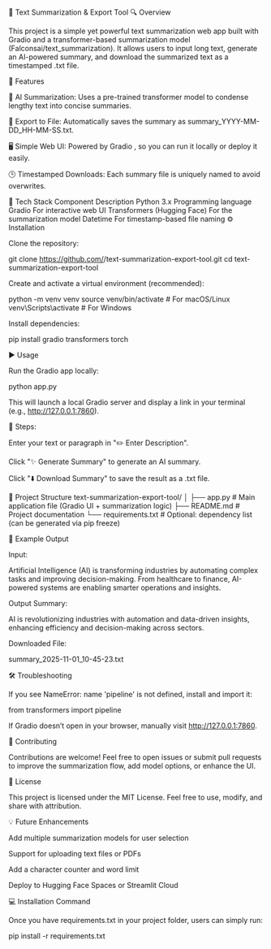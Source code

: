 🧠 Text Summarization & Export Tool
🔍 Overview

This project is a simple yet powerful text summarization web app built with Gradio and a transformer-based summarization model (Falconsai/text_summarization).
It allows users to input long text, generate an AI-powered summary, and download the summarized text as a timestamped .txt file.

🚀 Features

🧩 AI Summarization: Uses a pre-trained transformer model to condense lengthy text into concise summaries.

💾 Export to File: Automatically saves the summary as summary_YYYY-MM-DD_HH-MM-SS.txt.

🖥️ Simple Web UI: Powered by Gradio
, so you can run it locally or deploy it easily.

🕒 Timestamped Downloads: Each summary file is uniquely named to avoid overwrites.

🧰 Tech Stack
Component	Description
Python 3.x	Programming language
Gradio	For interactive web UI
Transformers (Hugging Face)	For the summarization model
Datetime	For timestamp-based file naming
⚙️ Installation

Clone the repository:

git clone https://github.com/<your-username>/text-summarization-export-tool.git
cd text-summarization-export-tool


Create and activate a virtual environment (recommended):

python -m venv venv
source venv/bin/activate      # For macOS/Linux
venv\Scripts\activate         # For Windows


Install dependencies:

pip install gradio transformers torch

▶️ Usage

Run the Gradio app locally:

python app.py


This will launch a local Gradio server and display a link in your terminal (e.g., http://127.0.0.1:7860).

🧭 Steps:

Enter your text or paragraph in "✏️ Enter Description".

Click "✨ Generate Summary" to generate an AI summary.

Click "⬇️ Download Summary" to save the result as a .txt file.

📂 Project Structure
text-summarization-export-tool/
│
├── app.py                 # Main application file (Gradio UI + summarization logic)
├── README.md              # Project documentation
└── requirements.txt       # Optional: dependency list (can be generated via pip freeze)

🧪 Example Output

Input:

Artificial Intelligence (AI) is transforming industries by automating complex tasks and improving decision-making. From healthcare to finance, AI-powered systems are enabling smarter operations and insights.

Output Summary:

AI is revolutionizing industries with automation and data-driven insights, enhancing efficiency and decision-making across sectors.

Downloaded File:

summary_2025-11-01_10-45-23.txt

🛠️ Troubleshooting

If you see NameError: name 'pipeline' is not defined, install and import it:

from transformers import pipeline


If Gradio doesn’t open in your browser, manually visit http://127.0.0.1:7860.

🤝 Contributing

Contributions are welcome!
Feel free to open issues or submit pull requests to improve the summarization flow, add model options, or enhance the UI.

📜 License

This project is licensed under the MIT License.
Feel free to use, modify, and share with attribution.

💡 Future Enhancements

 Add multiple summarization models for user selection

 Support for uploading text files or PDFs

 Add a character counter and word limit

 Deploy to Hugging Face Spaces or Streamlit Cloud

 💻 Installation Command

Once you have requirements.txt in your project folder, users can simply run:

pip install -r requirements.txt
